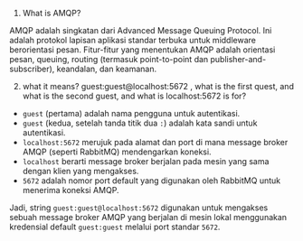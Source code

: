 1. What is AMQP?

AMQP adalah singkatan dari Advanced Message Queuing Protocol. Ini adalah protokol lapisan aplikasi standar terbuka untuk middleware berorientasi pesan. Fitur-fitur yang menentukan AMQP adalah orientasi pesan, queuing, routing (termasuk point-to-point dan publisher-and-subscriber), keandalan, dan keamanan.

2. what it means? guest:guest@localhost:5672 , what is the first quest, and what is
   the second guest, and what is localhost:5672 is for?
- `guest` (pertama) adalah nama pengguna untuk autentikasi.
- `guest` (kedua, setelah tanda titik dua `:`) adalah kata sandi untuk autentikasi.
- `localhost:5672` merujuk pada alamat dan port di mana message broker AMQP (seperti RabbitMQ) mendengarkan koneksi.
- `localhost` berarti message broker berjalan pada mesin yang sama dengan klien yang mengakses.
- `5672` adalah nomor port default yang digunakan oleh RabbitMQ untuk menerima koneksi AMQP.

Jadi, string `guest:guest@localhost:5672` digunakan untuk mengakses sebuah message broker AMQP yang berjalan di mesin lokal menggunakan kredensial default `guest:guest` melalui port standar `5672`.
